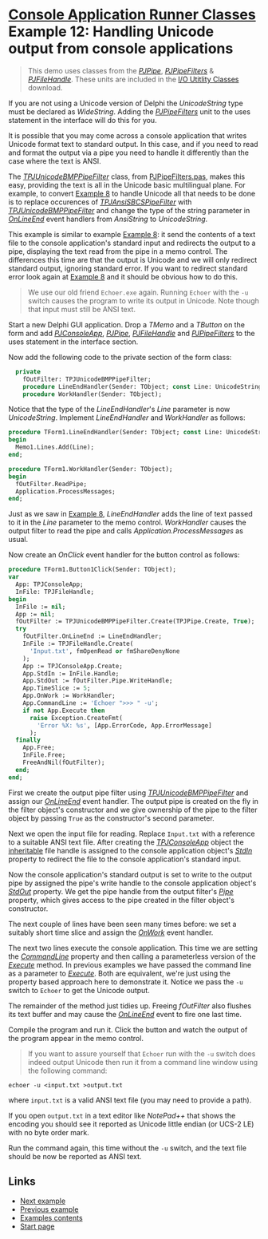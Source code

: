 # [Console Application Runner Classes](../../ConsoleApp.md) Example 12: Handling Unicode output from console applications

> This demo uses classes from the [_PJPipe_](../../IOUtils/API/PJPipe.md), [_PJPipeFilters_](../../IOUtils/API/PJPipeFilters.md) & [_PJFileHandle_](../../IOUtils/API/PJFileHandle.md). These units are included in the [I/O Utitlity Classes](../../IOUtils/API.md) download.

If you are not using a Unicode version of Delphi the _UnicodeString_ type must be declared as _WideString_. Adding the [_PJPipeFilters_](../../IOUtils/API/PJPipeFilters.md) unit to the uses statement in the interface will do this for you.

It is possible that you may come across a console application that writes Unicode format text to standard output. In this case, and if you need to read and format the output via a pipe you need to handle it differently than the case where the text is ANSI.

The [_TPJUnicodeBMPPipeFilter_](../../IOUtils/API/TPJUnicodeBMPPipeFilter.md) class, from [PJPipeFilters.pas](../../IOUtils/API/PJPipeFilters.md), makes this easy, providing the text is all in the Unicode basic multilingual plane. For example, to convert [Example 8](../Examples/Example8.md) to handle Unicode all that needs to be done is to replace occurences of [_TPJAnsiSBCSPipeFilter_](../../IOUtils/API/TPJAnsiSBCSPipeFilter.md) with [_TPJUnicodeBMPPipeFilter_](../../IOUtils/API/TPJUnicodeBMPPipeFilter.md) and change the type of the string parameter in [_OnLineEnd_](../../IOUtils/API/TPJUnicodeBMPPipeFilter-OnLineEnd.md) event handlers from _AnsiString_ to _UnicodeString_.

This example is similar to example [Example 8](../Examples/Example8.md): it send the contents of a text file to the console application's standard input and redirects the output to a pipe, displaying the text read from the pipe in a memo control. The differences this time are that the output is Unicode and we will only redirect standard output, ignoring standard error. If you want to redirect standard error look again at [Example 8](../Examples/Example8.md) and it should be obvious how to do this.

> We use our old friend `Echoer.exe` again. Running `Echoer` with the `-u` switch causes the program to write its output in Unicode. Note though that input must still be ANSI text.

Start a new Delphi GUI application. Drop a _TMemo_ and a _TButton_ on the form and add [_PJConsoleApp_](../API/PJConsoleApp.md), [_PJPipe_](../../IOUtils/API/PJPipe.md), [_PJFileHandle_](../../IOUtils/API/PJFileHandle.md) and [_PJPipeFilters_](../../IOUtils/API/PJPipeFilters.md) to the uses statement in the interface section.

Now add the following code to the private section of the form class:

```pascal
  private
    fOutFilter: TPJUnicodeBMPPipeFilter;
    procedure LineEndHandler(Sender: TObject; const Line: UnicodeString);
    procedure WorkHandler(Sender: TObject);
```

Notice that the type of the _LineEndHandler_'s _Line_ parameter is now _UnicodeString_. Implement _LineEndHandler_ and _WorkHandler_ as follows:

```pascal
procedure TForm1.LineEndHandler(Sender: TObject; const Line: UnicodeString);
begin
  Memo1.Lines.Add(Line);
end;

procedure TForm1.WorkHandler(Sender: TObject);
begin
  fOutFilter.ReadPipe;
  Application.ProcessMessages;
end;
```

Just as we saw in [Example 8](../Examples/Example8.md), _LineEndHandler_ adds the line of text passed to it in the _Line_ parameter to the memo control. _WorkHandler_ causes the output filter to read the pipe and calls _Application.ProcessMessages_ as usual.

Now create an _OnClick_ event handler for the button control as follows:

```pascal
procedure TForm1.Button1Click(Sender: TObject);
var
  App: TPJConsoleApp;
  InFile: TPJFileHandle;
begin
  InFile := nil;
  App := nil;
  fOutFilter := TPJUnicodeBMPPipeFilter.Create(TPJPipe.Create, True);
  try
    fOutFilter.OnLineEnd := LineEndHandler;
    InFile := TPJFileHandle.Create(
      'Input.txt', fmOpenRead or fmShareDenyNone
    );
    App := TPJConsoleApp.Create;
    App.StdIn := InFile.Handle;
    App.StdOut := fOutFilter.Pipe.WriteHandle;
    App.TimeSlice := 5;
    App.OnWork := WorkHandler;
    App.CommandLine := 'Echoer ">>> " -u';
    if not App.Execute then
      raise Exception.CreateFmt(
        'Error %X: %s', [App.ErrorCode, App.ErrorMessage]
      );
  finally
    App.Free;
    InFile.Free;
    FreeAndNil(fOutFilter);
  end;
end;
```

First we create the output pipe filter using [_TPJUnicodeBMPPipeFilter_](../../IOUtils/API/TPJUnicodeBMPPipeFilter.md) and assign our [_OnLineEnd_](../../IOUtils/API/TPJUnicodeBMPPipeFilter-OnLineEnd.md) event handler. The output pipe is created on the fly in the filter object's constructor and we give ownership of the pipe to the filter object by passing `True` as the constructor's second parameter.

Next we open the input file for reading. Replace `Input.txt` with a reference to a suitable ANSI text file. After creating the [_TPJConsoleApp_](../API/TPJConsoleApp.md) object the [inheritable](../InheritableHandles.md) file handle is assigned to the console application object's [_StdIn_](../API/TPJCustomConsoleApp-StdIn.md) property to redirect the file to the console application's standard input.

Now the console application's standard output is set to write to the output pipe by assigned the pipe's write handle to the console application object's [_StdOut_](../API/TPJCustomConsoleApp-StdOut.md) property. We get the pipe handle from the output filter's [_Pipe_](../../IOUtils/API/TPJPipeFilter-Pipe.md) property, which gives access to the pipe created in the filter object's constructor.

The next couple of lines have been seen many times before: we set a suitably short time slice and assign the [_OnWork_](../API/TPJCustomConsoleApp-OnWork.md) event handler.

The next two lines execute the console application. This time we are setting the [_CommandLine_](../API/TPJCustomConsoleApp-CommandLine.md) property and then calling a parameterless version of the [_Execute_](../API/TPJCustomConsoleApp-Execute.md) method. In previous examples we have passed the command line as a parameter to [_Execute_](../API/TPJCustomConsoleApp-Execute.md). Both are equivalent, we're just using the property based approach here to demonstrate it. Notice we pass the `-u` switch to `Echoer` to get the Unicode output.

The remainder of the method just tidies up. Freeing _fOutFilter_ also flushes its text buffer and may cause the [_OnLineEnd_](../../IOUtils/API/TPJUnicodeBMPPipeFilter-OnLineEnd.md) event to fire one last time.

Compile the program and run it. Click the button and watch the output of the program appear in the memo control.

> If you want to assure yourself that `Echoer` run with the `-u` switch does indeed output Unicode then run it from a command line window using the following command:

````batch
echoer -u <input.txt >output.txt
````

where `input.txt` is a valid ANSI text file (you may need to provide a path).

If you open `output.txt` in a text editor like _NotePad++_ that shows the encoding you should see it reported as Unicode little endian (or UCS-2 LE) with no byte order mark.

Run the command again, this time without the `-u` switch, and the text file should be now be reported as ANSI text.

## Links

* [Next example](./Example13.md)
* [Previous example](./Example11.md)
* [Examples contents](../Examples.md)
* [Start page](../../ConsoleApp.md)
